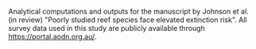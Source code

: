 Analytical computations and outputs for the manuscript by Johnson et al. (in review) "Poorly studied reef species face elevated extinction risk".  All survey data used in this study are publicly available through https://portal.aodn.org.au/. 
